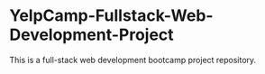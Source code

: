 # YelpCamp-Fullstack-Web-Development-Project
This is a full-stack web development bootcamp project repository.
